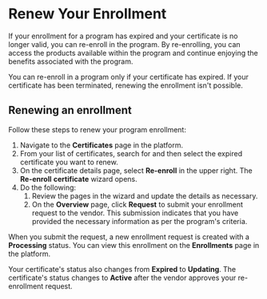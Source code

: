 # Renew Your Enrollment

If your enrollment for a program has expired and your certificate is no longer valid, you can re-enroll in the program. By re-enrolling, you can access the products available within the program and continue enjoying the benefits associated with the program.

You can re-enroll in a program only if your certificate has expired. If your certificate has been terminated, renewing the enrollment isn't possible.

## Renewing an enrollment

Follow these steps to renew your program enrollment:

1. Navigate to the **Certificates** page in the platform.
2. From your list of certificates, search for and then select the expired certificate you want to renew.
3. On the certificate details page, select **Re-enroll** in the upper right. The **Re-enroll** **certificate** wizard opens.
4. Do the following:
   1. Review the pages in the wizard and update the details as necessary.
   2. On the **Overview** page, click **Request** to submit your enrollment request to the vendor. This submission indicates that you have provided the necessary information as per the program's criteria.

When you submit the request, a new enrollment request is created with a **Processing** status. You can view this enrollment on the **Enrollments** page in the platform.&#x20;

Your certificate's status also changes from **Expired** to **Updating**. The certificate's status changes to **Active** after the vendor approves your re-enrollment request.

